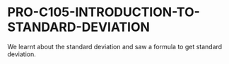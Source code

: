 # PRO-C105-INTRODUCTION-TO-STANDARD-DEVIATION
We learnt about the standard deviation and saw a formula to get standard deviation.

